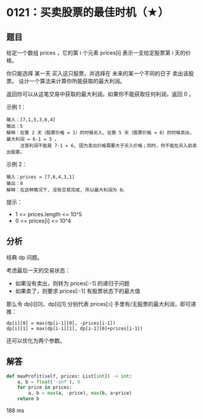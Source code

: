 # 0121：买卖股票的最佳时机（★）


## 题目

给定一个数组 prices ，它的第 i 个元素 prices[i] 表示一支给定股票第 i 天的价格。

你只能选择 某一天 买入这只股票，并选择在 未来的某一个不同的日子 卖出该股票。
设计一个算法来计算你所能获取的最大利润。

返回你可以从这笔交易中获取的最大利润。如果你不能获取任何利润，返回 0 。



示例 1：

	输入：[7,1,5,3,6,4]
	输出：5
	解释：在第 2 天（股票价格 = 1）的时候买入，在第 5 天（股票价格 = 6）的时候卖出，最大利润 = 6-1 = 5 。
		 注意利润不能是 7-1 = 6, 因为卖出价格需要大于买入价格；同时，你不能在买入前卖出股票。
		 
示例 2：

	输入：prices = [7,6,4,3,1]
	输出：0
	解释：在这种情况下, 没有交易完成, 所以最大利润为 0。

提示：
- 1 <= prices.length <= 10^5
- 0 <= prices[i] <= 10^4

## 分析

经典 dp 问题。

考虑最后一天的交易状态：
- 如果没有卖出，则转为 prices[:-1] 的递归子问题
- 如果卖了，则要求 prices[:-1] 有股票状态下的最大值

那么令 dp[i][0]、dp[i][1] 分别代表 prices[:i] 手里有/无股票的最大利润，即可递推：

    dp[i][0] = max(dp[i-1][0], -prices[i-1])
	dp[i][1] = max(dp[i-1][1], dp[i-1][0]+prices[i-1])
   
还可以优化为两个参数。

## 解答

```python
def maxProfit(self, prices: List[int]) -> int:
    a, b = float('-inf'), 0
    for price in prices:
        a, b = max(a, -price), max(b, a+price)
    return b
```
188 ms




